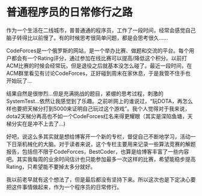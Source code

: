 # 普通程序员的日常修行之路

作为一个生活在二线城市，普普通通的程序员，工作了一段时间，经常会感觉自己脑子转得比以前慢了。有的时候思考很简单问题，都是会思考很久......

CodeForces是一个俄罗斯的网站，是一个举办比赛、做题和交流的平台。每个用户都会有一个Rating评分，通过参加在线比赛可以提高/降低这个积分。以前打ACM比赛的时候会经常玩，但是退役之后就基本没怎么碰了。最近一段时间，在ACM群里看见有讨论CodeForces，正好碰到周末在家休息，于是我管不住手也开始玩了...

结果自然是很惨烈...但是充满挑战的题目，紧绷的思考过程，刺激的SystemTest...依然让我感觉到了乐趣。之前听网上的谁说过，“玩DOTA，再怎么样也要把天梯分打到5000来证明自己玩过这个游戏”。我个人觉得对于我来说，dota2天梯分再高也不如一个CodeForces红名来得更耀眼（其实是深陷鱼塘，天梯分实在是冲不上去了...)

好吧，说这么多其实就是想给博客开一个新的专栏，督促自己不断地学习，活动一下日渐机械化的大脑。对于读者来说，这个专栏主要用来记录一些算法竞赛的解题报告，包括但不限于CodeForces，BestCoder，也算是给博客丰富了一些内容吧。其实我每周的业余时间估计也只能参加最多一次这样的比赛，希望能稳步提高Rating，只希望能不要掉太多分就好。

我以前老早就有这个想法了，但是最后都没有坚持下来。所以这次也是下定决心要把这件事情做起来，作为一个程序员的日常修行。